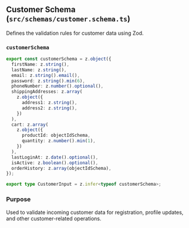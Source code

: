 ## Customer Schema (`src/schemas/customer.schema.ts`)

Defines the validation rules for customer data using Zod.

### `customerSchema`

```typescript
export const customerSchema = z.object({
  firstName: z.string(),
  lastName: z.string(),
  email: z.string().email(),
  password: z.string().min(6),
  phoneNumber: z.number().optional(),
  shippingAddresses: z.array(
    z.object({
      address1: z.string(),
      address2: z.string(),
    })
  ),
  cart: z.array(
    z.object({
      productId: objectIdSchema,
      quantity: z.number().min(1),
    })
  ),
  lastLoginAt: z.date().optional(),
  isActive: z.boolean().optional(),
  orderHistory: z.array(objectIdSchema),
});

export type CustomerInput = z.infer<typeof customerSchema>;
```

### Purpose

Used to validate incoming customer data for registration, profile updates, and other customer-related operations.
